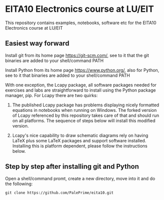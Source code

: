 # EITA10 Electronics course at LU/EIT

This repository contains examples, notebooks, software etc for the EITA10 Electronics course at LU/EIT

## Easiest way forward

Install git from its home page https://git-scm.com/, see to it that the git binaries are added to your shell/command PATH

Install Python from its home page https://www.python.org/, also for Python, see to it that binaries are added to your shell/command PATH

With one exception, the Lcapy package, all software packages needed for exercises and labs are straightforward to install using the Python package manager, pip. For Lcapy there are two quirks:

1. The published Lcapy package has problems displaying nicely formatted equations in notebooks when running on Windows. The forked version of Lcapy referenced by this repository takes care of that and should run on all platforms. The sequence of steps below will install this modified version.

2. Lcapy's nice capability to draw schematic diagrams rely on having LaTeX plus some LaTeX packages and support software installed. Installing this is platform dependent, please follow the instructions below.

## Step by step after installing git and Python

Open a shell/command promt, create a new directory, move into it and do the following:

    git clone https://github.com/PalePrime/eita10.git

